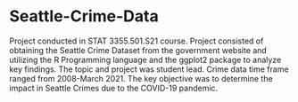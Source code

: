 # Seattle-Crime-Data
Project conducted in STAT 3355.501.S21 course. Project consisted of obtaining the Seattle Crime Dataset from the government website and utilizing the R Programming language and the ggplot2 package to analyze key findings. The topic and project was student lead. Crime data time frame ranged from 2008-March 2021. The key objective was to determine the impact in Seattle Crimes due to the COVID-19 pandemic.

